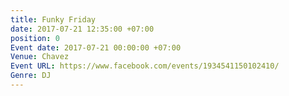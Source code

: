 ```yaml
---
title: Funky Friday
date: 2017-07-21 12:35:00 +07:00
position: 0
Event date: 2017-07-21 00:00:00 +07:00
Venue: Chavez
Event URL: https://www.facebook.com/events/1934541150102410/
Genre: DJ
---
```


